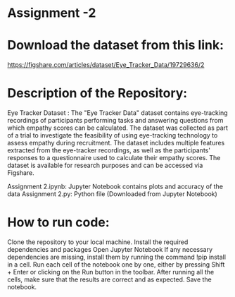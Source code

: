 # Assignment -2
# Download the dataset from this link: 
https://figshare.com/articles/dataset/Eye_Tracker_Data/19729636/2
# Description of the Repository:
Eye Tracker Dataset : The "Eye Tracker Data" dataset contains eye-tracking recordings of participants performing tasks and answering questions from which empathy scores can be calculated. The dataset was collected as part of a trial to investigate the feasibility of using eye-tracking technology to assess empathy during recruitment. The dataset includes multiple features extracted from the eye-tracker recordings, as well as the participants' responses to a questionnaire used to calculate their empathy scores. The dataset is available for research purposes and can be accessed via Figshare.

Assignment 2.ipynb: Jupyter Notebook contains plots and accuracy of the data
Assignment 2.py: Python file (Downloaded from Jupyter Notebook)

# How to run code:
Clone the repository to your local machine.
Install the required dependencies and packages 
Open Jupyter Notebook
If any necessary dependencies are missing, install them by running the command !pip install <dependency> in a cell.
Run each cell of the notebook one by one, either by pressing Shift + Enter or clicking on the Run button in the toolbar.
After running all the cells, make sure that the results are correct and as expected.
Save the notebook.
